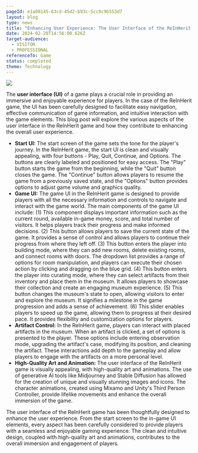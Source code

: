 ```yaml
---
pageId: e1a00145-63cd-45d2-b93c-5cc9c9b553d7
layout: blog
type: news
title: "Enhancing User Experience: The User Interface of the ReInHerit Game "
date: 2024-02-28T14:56:00.626Z
target-audience:
  - VISITOR
  - PROFESSIONAL
referenceTo: Game
status: completed
theme: Technology
---
```

![](https://ucarecdn.com/bb48293b-52d8-4b49-85ae-95808469ffb4/)

The **user interface (UI)** of a game plays a crucial role in providing an immersive and enjoyable experience for players.  In the case of the ReInHerit game, the UI has been carefully designed to facilitate easy navigation, effective communication of game information, and intuitive interaction with the game elements. This blog post will explore the various aspects of the user interface in the ReInHerit game and how they contribute to enhancing the overall user experience.

* **Start UI:** The start screen of the game sets the tone for the player's journey. In the ReInHerit game, the start UI is clean and visually appealing, with four buttons - Play, Quit, Continue, and Options. The buttons are clearly labeled and positioned for easy access. The "Play" button starts the game from the beginning, while the "Quit" button closes the game.  The "Continue" button allows players to resume the game from a previously saved state, and the "Options" button provides options to adjust game volume and graphics quality. 
* **Game UI:** The game UI in the ReInHerit game is designed to provide players with all the necessary information and controls to navigate and interact with the game world.  The main components of the game UI include:
  (1) This component displays important information such as the current round, available in-game money, score, and total number of visitors.  It helps players track their progress and make informed decisions.  (2) This button allows players to save the current state of the game.  It provides a sense of control and allows players to continue their progress from where they left off.
  (3) This button enters the player into building mode, where they can add new rooms, delete existing rooms, and connect rooms with doors.  The dropdown list provides a range of options for room manipulation, and players can execute their chosen action by clicking and dragging on the blue grid.
  (4) This button enters the player into curating mode, where they can select artifacts from their inventory and place them in the museum.  It allows players to showcase their collection and create an engaging museum experience. 
  (5) This button changes the museum's state to open, allowing visitors to enter and explore the museum.  It signifies a milestone in the game progression and adds a sense of achievement.
  (6) This slider enables players to speed up the game, allowing them to progress at their desired pace.  It provides flexibility and customization options for players.
* **Artifact Control:** In the ReInHerit game, players can interact with placed artifacts in the museum.  When an artifact is clicked, a set of options is presented to the player.  These options include entering observation mode, upgrading the artifact's case, modifying its position, and cleaning the artifact.  These interactions add depth to the gameplay and allow players to engage with the artifacts on a more personal level.
* **High-Quality Art and Animation:**  The user interface of the ReInHerit game is visually appealing, with high-quality art and animations.  The use of generative AI tools like Midjourney and Stable Diffusion has allowed for the creation of unique and visually stunning images and icons.  The character animations, created using Mixamo and Unity's Third Person Controller, provide lifelike movements and enhance the overall immersion of the game. 

The user interface of the ReInHerit game has been thoughtfully designed to enhance the user experience.  From the start screen to the in-game UI elements, every aspect has been carefully considered to provide players with a seamless and enjoyable gaming experience.  The clean and intuitive design, coupled with high-quality art and animations, contributes to the overall immersion and engagement of players.